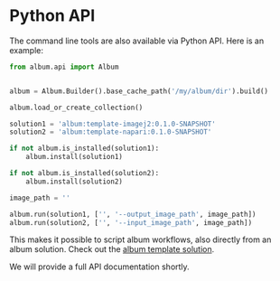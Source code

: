 # Python API

The command line tools are also available via Python API. Here is an example:

```python
from album.api import Album


album = Album.Builder().base_cache_path('/my/album/dir').build()

album.load_or_create_collection()

solution1 = 'album:template-imagej2:0.1.0-SNAPSHOT'
solution2 = 'album:template-napari:0.1.0-SNAPSHOT'

if not album.is_installed(solution1):
    album.install(solution1)

if not album.is_installed(solution2):
    album.install(solution2)

image_path = ''

album.run(solution1, ['', '--output_image_path', image_path])
album.run(solution2, ['', '--input_image_path', image_path])
```

This makes it possible to script album workflows, also directly from an album solution. Check out the [album template solution](https://gitlab.com/album-app/catalogs/default-dev/-/tree/main/template-album).

We will provide a full API documentation shortly.
